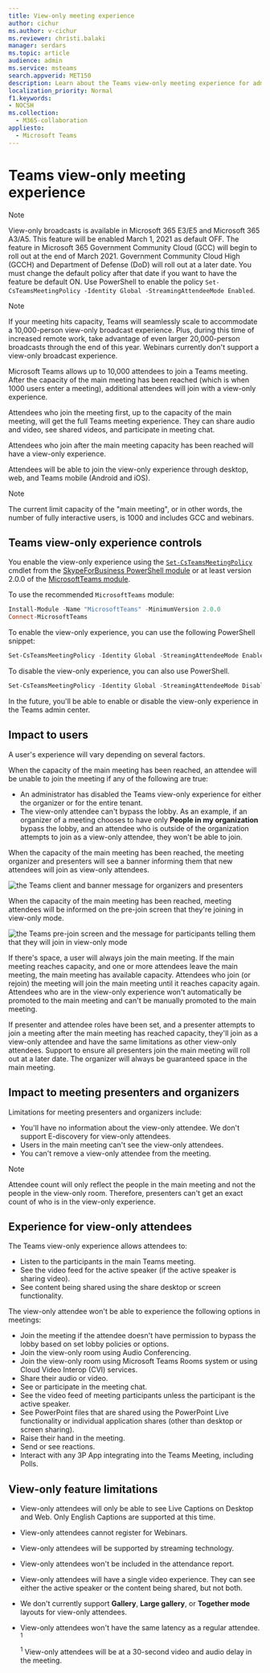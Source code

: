 ```yaml
---
title: View-only meeting experience
author: cichur
ms.author: v-cichur
ms.reviewer: christi.balaki
manager: serdars
ms.topic: article
audience: admin
ms.service: msteams
search.appverid: MET150
description: Learn about the Teams view-only meeting experience for admins, presenters, and attendees
localization_priority: Normal
f1.keywords:
- NOCSH
ms.collection: 
  - M365-collaboration
appliesto: 
  - Microsoft Teams
---
```


# Teams view-only meeting experience

> [!Note]
> View-only broadcasts is available in Microsoft 365 E3/E5 and Microsoft 365 A3/A5. This feature will be enabled March 1, 2021 as default OFF. The feature in Microsoft 365 Government Community Cloud (GCC) will begin to roll out at the end of March 2021. Government Community Cloud High (GCCH) and Department of Defense (DoD) will roll out at a later date. You must change the default policy after that date if you want to have the feature be default ON. Use PowerShell to enable the policy `Set-CsTeamsMeetingPolicy -Identity Global -StreamingAttendeeMode Enabled`.

> [!Note]
> If your meeting hits capacity, Teams will seamlessly scale to accommodate a 10,000-person view-only broadcast experience. Plus, during this time of increased remote work, take advantage of even larger 20,000-person broadcasts through the end of this year. Webinars currently don't support a view-only broadcast experience.

Microsoft Teams allows up to 10,000 attendees to join a Teams meeting. After the capacity of the main meeting has been reached (which is when 1000 users enter a meeting), additional attendees will join with a view-only experience.

Attendees who join the meeting first, up to the capacity of the main meeting, will get the full Teams meeting experience. They can share audio and video, see shared videos, and participate in meeting chat.

Attendees who join after the main meeting capacity has been reached will have a view-only experience.

Attendees will be able to join the view-only experience through desktop, web, and Teams mobile (Android and iOS).

> [!Note]
> The current limit capacity of the "main meeting", or in other words, the number of fully interactive users, is 1000 and includes GCC and webinars.

## Teams view-only experience controls

You enable the view-only experience using the [`Set-CsTeamsMeetingPolicy`](/powershell/module/skype/set-csteamsmeetingpolicy?view=skype-ps) cmdlet from the [SkypeForBusiness PowerShell module](/powershell/module/skype/?view=skype-ps) or at least version 2.0.0 of the [MicrosoftTeams module](https://www.powershellgallery.com/packages/MicrosoftTeams).

To use the recommended `MicrosoftTeams` module:

```PowerShell
Install-Module -Name "MicrosoftTeams" -MinimumVersion 2.0.0
Connect-MicrosoftTeams
```

To enable the view-only experience, you can use the following PowerShell snippet:

```PowerShell
Set-CsTeamsMeetingPolicy -Identity Global -StreamingAttendeeMode Enabled
```

To disable the view-only experience, you can also use PowerShell.

```PowerShell
Set-CsTeamsMeetingPolicy -Identity Global -StreamingAttendeeMode Disabled
```

In the future, you'll be able to enable or disable the view-only experience in the Teams admin center.

## Impact to users

A user's experience will vary depending on several factors.

When the capacity of the main meeting has been reached, an attendee will be unable to join the meeting if any of the following are true:

- An administrator has disabled the Teams view-only experience for either the organizer or for the entire tenant.
- The view-only attendee can't bypass the lobby. As an example, if an organizer of a meeting chooses to have only **People in my organization** bypass the lobby, and an attendee who is outside of the organization attempts to join as a view-only attendee, they won't be able to join.

When the capacity of the main meeting has been reached, the meeting organizer and presenters will see a banner informing them that new attendees will join as view-only attendees.

  ![the Teams client and banner message for organizers and presenters](media/chat-and-banner-message.png)

When the capacity of the main meeting has been reached, meeting attendees will be informed on the pre-join screen that they're joining in view-only mode.

  ![the Teams pre-join screen and the message for participants telling them that they will join in view-only mode](media/view-only-pre-join-screen.png)

If there's space, a user will always join the main meeting. If the main meeting reaches capacity, and one or more attendees leave the main meeting, the main meeting has available capacity. Attendees who join (or rejoin) the meeting will join the main meeting until it reaches capacity again. Attendees who are in the view-only experience won't automatically be promoted to the main meeting and can't be manually promoted to the main meeting.

If presenter and attendee roles have been set, and a presenter attempts to join a meeting after the main meeting has reached capacity, they'll join as a view-only attendee and have the same limitations as other view-only attendees. Support to ensure all presenters join the main meeting will roll out at a later date. The organizer will always be guaranteed space in the main meeting.

## Impact to meeting presenters and organizers

Limitations for meeting presenters and organizers include:

- You'll have no information about the view-only attendee. We don't support E-discovery for view-only attendees.
- Users in the main meeting can't see the view-only attendees.
- You can't remove a view-only attendee from the meeting.

> [!Note]
> Attendee count will only reflect the people in the main meeting and not the people in the view-only room. Therefore, presenters can't get an exact count of who is in the view-only experience.

## Experience for view-only attendees

The Teams view-only experience allows attendees to:

- Listen to the participants in the main Teams meeting.
- See the video feed for the active speaker (if the active speaker is sharing video).
- See content being shared using the share desktop or screen functionality.

The view-only attendee won't be able to experience the following options in meetings:

- Join the meeting if the attendee doesn't have permission to bypass the lobby based on set lobby policies or options.
- Join the view-only room using Audio Conferencing.
- Join the view-only room using Microsoft Teams Rooms system or using Cloud Video Interop (CVI) services.
- Share their audio or video.
- See or participate in the meeting chat.
- See the video feed of meeting participants unless the participant is the active speaker.
- See PowerPoint files that are shared using the PowerPoint Live functionality or individual application shares (other than desktop or screen sharing).
- Raise their hand in the meeting.
- Send or see reactions.
- Interact with any 3P App integrating into the Teams Meeting, including Polls.

## View-only feature limitations

- View-only attendees will only be able to see Live Captions on Desktop and Web. Only English Captions are supported at this time.
- View-only attendees cannot register for Webinars.
- View-only attendees will be supported by streaming technology.
- View-only attendees won't be included in the attendance report.
- View-only attendees will have a single video experience. They can see either the active speaker or the content being shared, but not both.
- We don't currently support **Gallery**, **Large gallery**, or **Together mode** layouts for view-only attendees.  
- View-only attendees won't have the same latency as a regular attendee. <sup>1</sup>

  <sup>1</sup> View-only attendees will be at a 30-second video and audio delay in the meeting.  
